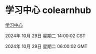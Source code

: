 # 学习中心 colearnhub
[学习中心](http://219.139.197.74:56308/colearnhub/)

2024年 10月 29日 星期二 14:00:02 CST

2024年 10月 29日 星期二 06:00:02 GMT
